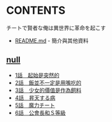 # CONTENTS

チートで賢者な俺は異世界に革命を起こす


- [README.md](README.md) - 簡介與其他資料


## [null](00000_null)

- [1話　起始是突然的](00000_null/1%E8%A9%B1%E3%80%80%E8%B5%B7%E5%A7%8B%E6%98%AF%E7%AA%81%E7%84%B6%E7%9A%84.txt)
- [2話　飯並不一定是用嘴吃的](00000_null/2%E8%A9%B1%E3%80%80%E9%A3%AF%E4%B8%A6%E4%B8%8D%E4%B8%80%E5%AE%9A%E6%98%AF%E7%94%A8%E5%98%B4%E5%90%83%E7%9A%84.txt)
- [3話　少女的價值是作為飼料](00000_null/3%E8%A9%B1%E3%80%80%E5%B0%91%E5%A5%B3%E7%9A%84%E5%83%B9%E5%80%BC%E6%98%AF%E4%BD%9C%E7%82%BA%E9%A3%BC%E6%96%99.txt)
- [4話　昇天する病](00000_null/4%E8%A9%B1%E3%80%80%E6%98%87%E5%A4%A9%E3%81%99%E3%82%8B%E7%97%85.txt)
- [5話　魔力チート](00000_null/5%E8%A9%B1%E3%80%80%E9%AD%94%E5%8A%9B%E3%83%81%E3%83%BC%E3%83%88.txt)
- [6話　公會長和Ｓ等級](00000_null/6%E8%A9%B1%E3%80%80%E5%85%AC%E6%9C%83%E9%95%B7%E5%92%8C%EF%BC%B3%E7%AD%89%E7%B4%9A.txt)